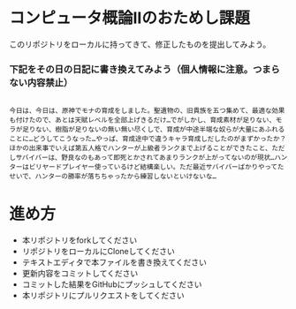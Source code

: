 # コンピュータ概論IIのおためし課題

このリポジトリをローカルに持ってきて、修正したものを提出してみよう。


### 下記をその日の日記に書き換えてみよう（個人情報に注意。つまらない内容禁止）

```

今日は、今日は、原神でモナの育成をしました。聖遺物の、旧貴族を五つ集めて、最適な効果も付けたので、あとは天賦レベルを全部上げきるだけ…でがしかし、育成素材が足りない、モラが足りない、樹脂が足りないの無い無い尽くしで、育成が中途半端な奴らが大量にあふれることに…どうしてこうなった…やっぱ、育成途中で違うキャラ育成しだしたのがまずかったか？ほかの出来事でいえば第五人格でハンターが上級者ランクまで上げることができたこと、ただしサバイバーは、野良なのもあって即死とかされてあまりランクが上がってないのが現状…ハンターはビリヤードプレイヤー使っているけど結構楽しい。ただ最近サバイバーばかりやってたせいで、ハンターの勝率が落ちちゃったから練習しないといけないな…

```

# 進め方
* 本リポジトリをforkしてください
* リポジトリをローカルにCloneしてください
* テキストエディタで本ファイルを書き換えてください
* 更新内容をコミットしてください
* コミットした結果をGitHubにプッシュしてください
* 本リポジトリにプルリクエストをしてください
